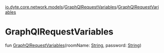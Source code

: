 [io.dyte.core.network.models](../index.md)/[GraphQlRequestVariables](index.md)/[GraphQlRequestVariables](-graph-ql-request-variables.md)

# GraphQlRequestVariables


fun [GraphQlRequestVariables](-graph-ql-request-variables.md)(roomName: [String](https://kotlinlang.org/api/latest/jvm/stdlib/kotlin/-string/index.html), password: [String](https://kotlinlang.org/api/latest/jvm/stdlib/kotlin/-string/index.html))
